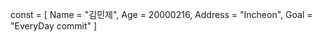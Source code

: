 const = [
  Name    = "김민제",
  Age     = 20000216,
  Address = "Incheon",
  Goal    = "EveryDay commit"
]
